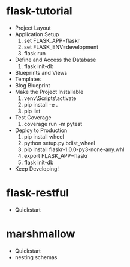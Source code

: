 # flask-tutorial
* Project Layout
* Application Setup
  1. set FLASK_APP=flaskr
  2. set FLASK_ENV=development
  3. flask run
* Define and Access the Database
  1. flask init-db
* Blueprints and Views
* Templates
* Blog Blueprint
* Make the Project Installable
  1. venv\Scripts\activate
  2. pip install -e .
  3. pip list
* Test Coverage
  1. coverage run -m pytest
* Deploy to Production
  1. pip install wheel
  2. python setup.py bdist_wheel
  3. pip install flaskr-1.0.0-py3-none-any.whl
  4. export FLASK_APP=flaskr
  5. flask init-db
* Keep Developing!

# flask-restful
* Quickstart

# marshmallow
* Quickstart
* nesting schemas